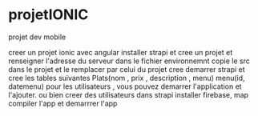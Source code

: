 # projetIONIC
projet dev mobile


creer un projet ionic avec angular
installer strapi et cree un projet et renseigner l'adresse du serveur dans le fichier environnemnt
copie le src dans le projet et le remplacer par celui du projet cree
demarrer strapi et cree les tables suivantes 
  Plats(nom , prix , description , menu)
  menu(id, datemenu)
pour les utilisateurs , vous pouvez demarrer l'application et l'ajouter. ou bien creer des utilisateurs dans strapi
installer
  firebase, map
 compiler l'app 
 et demarrrer l'app
